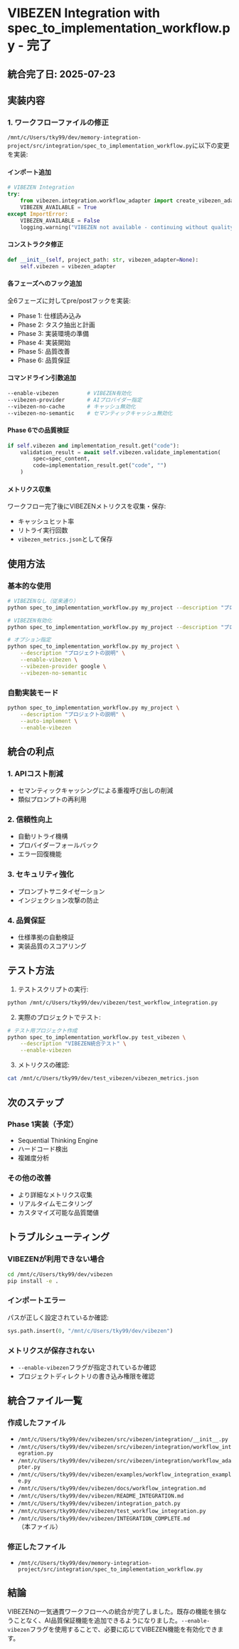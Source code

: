 # VIBEZEN Integration with spec_to_implementation_workflow.py - 完了

## 統合完了日: 2025-07-23

## 実装内容

### 1. ワークフローファイルの修正
`/mnt/c/Users/tky99/dev/memory-integration-project/src/integration/spec_to_implementation_workflow.py`に以下の変更を実装:

#### インポート追加
```python
# VIBEZEN Integration
try:
    from vibezen.integration.workflow_adapter import create_vibezen_adapter
    VIBEZEN_AVAILABLE = True
except ImportError:
    VIBEZEN_AVAILABLE = False
    logging.warning("VIBEZEN not available - continuing without quality assurance features")
```

#### コンストラクタ修正
```python
def __init__(self, project_path: str, vibezen_adapter=None):
    self.vibezen = vibezen_adapter
```

#### 各フェーズへのフック追加
全6フェーズに対してpre/postフックを実装:
- Phase 1: 仕様読み込み
- Phase 2: タスク抽出と計画
- Phase 3: 実装環境の準備
- Phase 4: 実装開始
- Phase 5: 品質改善
- Phase 6: 品質保証

#### コマンドライン引数追加
```bash
--enable-vibezen         # VIBEZEN有効化
--vibezen-provider       # AIプロバイダー指定
--vibezen-no-cache       # キャッシュ無効化
--vibezen-no-semantic    # セマンティックキャッシュ無効化
```

#### Phase 6での品質検証
```python
if self.vibezen and implementation_result.get("code"):
    validation_result = await self.vibezen.validate_implementation(
        spec=spec_content,
        code=implementation_result.get("code", "")
    )
```

#### メトリクス収集
ワークフロー完了後にVIBEZENメトリクスを収集・保存:
- キャッシュヒット率
- リトライ実行回数
- `vibezen_metrics.json`として保存

## 使用方法

### 基本的な使用
```bash
# VIBEZENなし（従来通り）
python spec_to_implementation_workflow.py my_project --description "プロジェクトの説明"

# VIBEZEN有効化
python spec_to_implementation_workflow.py my_project --description "プロジェクトの説明" --enable-vibezen

# オプション指定
python spec_to_implementation_workflow.py my_project \
    --description "プロジェクトの説明" \
    --enable-vibezen \
    --vibezen-provider google \
    --vibezen-no-semantic
```

### 自動実装モード
```bash
python spec_to_implementation_workflow.py my_project \
    --description "プロジェクトの説明" \
    --auto-implement \
    --enable-vibezen
```

## 統合の利点

### 1. APIコスト削減
- セマンティックキャッシングによる重複呼び出しの削減
- 類似プロンプトの再利用

### 2. 信頼性向上
- 自動リトライ機構
- プロバイダーフォールバック
- エラー回復機能

### 3. セキュリティ強化
- プロンプトサニタイゼーション
- インジェクション攻撃の防止

### 4. 品質保証
- 仕様準拠の自動検証
- 実装品質のスコアリング

## テスト方法

1. テストスクリプトの実行:
```bash
python /mnt/c/Users/tky99/dev/vibezen/test_workflow_integration.py
```

2. 実際のプロジェクトでテスト:
```bash
# テスト用プロジェクト作成
python spec_to_implementation_workflow.py test_vibezen \
    --description "VIBEZEN統合テスト" \
    --enable-vibezen
```

3. メトリクスの確認:
```bash
cat /mnt/c/Users/tky99/dev/test_vibezen/vibezen_metrics.json
```

## 次のステップ

### Phase 1実装（予定）
- Sequential Thinking Engine
- ハードコード検出
- 複雑度分析

### その他の改善
- より詳細なメトリクス収集
- リアルタイムモニタリング
- カスタマイズ可能な品質閾値

## トラブルシューティング

### VIBEZENが利用できない場合
```bash
cd /mnt/c/Users/tky99/dev/vibezen
pip install -e .
```

### インポートエラー
パスが正しく設定されているか確認:
```python
sys.path.insert(0, "/mnt/c/Users/tky99/dev/vibezen")
```

### メトリクスが保存されない
- `--enable-vibezen`フラグが指定されているか確認
- プロジェクトディレクトリの書き込み権限を確認

## 統合ファイル一覧

### 作成したファイル
- `/mnt/c/Users/tky99/dev/vibezen/src/vibezen/integration/__init__.py`
- `/mnt/c/Users/tky99/dev/vibezen/src/vibezen/integration/workflow_integration.py`
- `/mnt/c/Users/tky99/dev/vibezen/src/vibezen/integration/workflow_adapter.py`
- `/mnt/c/Users/tky99/dev/vibezen/examples/workflow_integration_example.py`
- `/mnt/c/Users/tky99/dev/vibezen/docs/workflow_integration.md`
- `/mnt/c/Users/tky99/dev/vibezen/README_INTEGRATION.md`
- `/mnt/c/Users/tky99/dev/vibezen/integration_patch.py`
- `/mnt/c/Users/tky99/dev/vibezen/test_workflow_integration.py`
- `/mnt/c/Users/tky99/dev/vibezen/INTEGRATION_COMPLETE.md`（本ファイル）

### 修正したファイル
- `/mnt/c/Users/tky99/dev/memory-integration-project/src/integration/spec_to_implementation_workflow.py`

## 結論

VIBEZENの一気通貫ワークフローへの統合が完了しました。既存の機能を損なうことなく、AI品質保証機能を追加できるようになりました。`--enable-vibezen`フラグを使用することで、必要に応じてVIBEZEN機能を有効化できます。